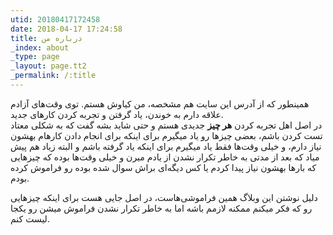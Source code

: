 ```yaml
---
utid: 20180417172458
date: 2018-04-17 17:24:58
title: درباره من
_index: about
_type: page
_layout: page.tt2
_permalink: /:title
---
```


همینطور که از آدرس این سایت هم مشخصه، من کیاوش هستم. توی وقت‌های آزادم علاقه دارم به خوندن، یاد گرفتن و تجربه کردن کارهای جدید.  
در اصل اهل تجربه کردن **هر چیز** جدیدی هستم و حتی شاید بشه گفت که به شکلی معتاد تست کردن باشم، بعضی چیزها رو یاد میگیرم برای اینکه برای انجام دادن کارهام بهشون نیاز دارم، و خیلی وقت‌ها فقط یاد میگیرم برای اینکه یاد گرفته باشم و البته زیاد هم پیش میاد که بعد از مدتی به خاطر تکرار نشدن از یادم میرن و خیلی وقت‌ها بوده که چیزهایی که بارها بهشون نیاز پیدا کردم یا کس دیگه‌ای براش سوال شده بوده رو فراموش کرده بودم.

دلیل نوشتن این وبلاگ همین فراموشی‌هاست، در اصل جایی هست برای اینکه چیزهایی رو که فکر میکنم ممکنه لازمم باشه اما به خاطر تکرار نشدن فراموش میشن رو یکجا لیست کنم.

